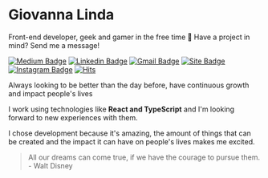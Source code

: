 # Giovanna Linda

Front-end developer, geek and gamer in the free time 💜 Have a project in mind? Send me a message!

[![Medium Badge](https://img.shields.io/badge/-Giovanna%20Linda-6633cc?style=flat-square&logo=Medium&logoColor=white&link=mailto:https://medium.com/@eugiovannasouza)](https://medium.com/@eugiovannasouza)
[![Linkedin Badge](https://img.shields.io/badge/-Giovanna%20Linda-6633cc?style=flat-square&logo=Linkedin&logoColor=white&link=https://www.linkedin.com/in/giovannalinda)](https://www.linkedin.com/in/giovannalinda) 
[![Gmail Badge](https://img.shields.io/badge/-eugiovannasouza@gmail.com-6633cc?style=flat-square&logo=Gmail&logoColor=white&link=mailto:eugiovannasouza@gmail.com)](mailto:eugiovannasouza@gmail.com)
[![Site Badge](https://img.shields.io/badge/-giovanna.dev-6633cc?style=flat-square&logo=react&logoColor=white&labelColor=6633cc&link=https://giovanna-dev.vercel.app)](https://giovanna-dev.vercel.app) 
[![Instagram Badge](https://img.shields.io/badge/-@giovannalinda-6633cc?style=flat-square&labelColor=6633cc&logo=instagram&logoColor=white&link=https://www.instagram.com/_gripada)](https://www.instagram.com/_gripada)
[![Hits](https://hits.seeyoufarm.com/api/count/incr/badge.svg?url=https%3A%2F%2Fgithub.com%2Fgiovannalinda&count_bg=%236633CC&title_bg=%236633CC&icon=&icon_color=%23E7E7E7&title=View+profile&edge_flat=true)](https://hits.seeyoufarm.com)

Always looking to be better than the day before, have continuous growth and impact people's lives

I work using technologies like <strong>React and TypeScript</strong> and I'm looking forward to new experiences with them.

I chose development because it's amazing, the amount of things that can be created and the impact it can have on people's lives makes me excited.
    
> All our dreams can come true, if we have the courage to pursue them. - Walt Disney
